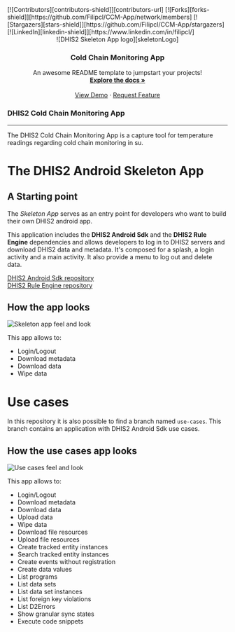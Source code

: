 <div id="top"></div>
[![Contributors][contributors-shield]][contributors-url]
[![Forks][forks-shield]][https://github.com/Filipcl/CCM-App/network/members]
[![Stargazers][stars-shield]][https://github.com/Filipcl/CCM-App/stargazers]
[![LinkedIn][linkedin-shield]][https://www.linkedin.com/in/filipcl/]

<!-- PROJECT LOGO -->
<br />
<div align="center">
 ![DHIS2 Skeleton App logo][skeletonLogo] 

  <h3 align="center">Cold Chain Monitoring App</h3>

  <p align="center">
    An awesome README template to jumpstart your projects!
    <br />
    <a href="https://github.com/othneildrew/Best-README-Template"><strong>Explore the docs »</strong></a>
    <br />
    <br />
    <a href="https://player.vimeo.com/video/649687929?h=ad4e689fd3">View Demo</a>
    ·
    <a href="https://github.com/othneildrew/Best-README-Template/issues">Request Feature</a>
  </p>
</div>




### DHIS2 Cold Chain Monitoring App
---
The DHIS2 Cold Chain Monitoring App is a capture tool for temperature readings regarding cold chain monitoring in su.

# The DHIS2 Android Skeleton App 
## A Starting point

The *Skeleton App* serves as an entry point for developers who want to
build their own DHIS2 android app. 

This application includes the **DHIS2 Android Sdk** and the **DHIS2 Rule
Engine** dependencies and allows developers to log in to DHIS2 servers
and download DHIS2 data and metadata. It's composed for a splash, a
login activity and a main activity. It also provide a menu to log out
and delete data.

[DHIS2 Android Sdk repository](https://github.com/dhis2/dhis2-android-sdk)<br>
[DHIS2 Rule Engine repository](https://github.com/dhis2/dhis2-rule-engine)

## How the app looks
![Skeleton app feel and look][skeletonAppScreenshots]

This app allows to: 

* Login/Logout
* Download metadata
* Download data
* Wipe data

# Use cases

In this repository it is also possible to find a branch named
`use-cases`. This branch contains an application with DHIS2 Android Sdk
use cases.

## How the use cases app looks
![Use cases feel and look][useCasesScreenshots]

This app allows to:

* Login/Logout
* Download metadata
* Download data
* Upload data
* Wipe data
* Download file resources
* Upload file resources
* Create tracked entity instances
* Search tracked entity instances
* Create events without registration
* Create data values
* List programs
* List data sets
* List data set instances 
* List foreign key violations
* List D2Errors
* Show granular sync states
* Execute code snippets

[skeletonLogo]: https://github.com/dhis2/dhis2-android-skeleton-app/blob/master/assets/logo-launcher.png?raw=true "Skeleton logo screenshot"
[skeletonAppScreenshots]: https://github.com/dhis2/dhis2-android-skeleton-app/blob/master/assets/skeleton-app-screenshots.jpg?raw=true "Skeleton app screenshots"
[useCasesScreenshots]: https://github.com/dhis2/dhis2-android-skeleton-app/blob/master/assets/use-cases-skeleton-app-screenshots.jpg?raw=true "Use cases skeleton app screenshots"
